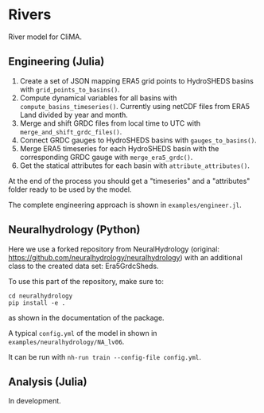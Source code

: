 # Rivers
River model for CliMA.

## Engineering (Julia)
1. Create a set of JSON mapping ERA5 grid points to HydroSHEDS basins with `grid_points_to_basins()`.
2. Compute dynamical variables for all basins with `compute_basins_timeseries()`. Currently using netCDF files from ERA5 Land divided by year and month.
3. Merge and shift GRDC files from local time to UTC with `merge_and_shift_grdc_files()`.
4. Connect GRDC gauges to HydroSHEDS basins with `gauges_to_basins()`.
5. Merge ERA5 timeseries for each HydroSHEDS basin with the corresponding GRDC gauge with `merge_era5_grdc()`.
6. Get the statical attributes for each basin with `attribute_attributes()`.

At the end of the process you should get a "timeseries" and a "attributes" folder ready to be used by the model.

The complete engineering approach is shown in `examples/engineer.jl`.

## Neuralhydrology (Python)
Here we use a forked repository from NeuralHydrology (original: https://github.com/neuralhydrology/neuralhydrology) with an additional class to the created data set: Era5GrdcSheds. 

To use this part of the repository, make sure to:
```
cd neuralhydrology
pip install -e .
```
as shown in the documentation of the package.

A typical `config.yml` of the model in shown in `examples/neuralhydrology/NA_lv06`.

It can be run with `nh-run train --config-file config.yml`.

## Analysis (Julia)
In development.